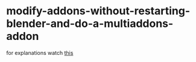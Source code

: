 # modify-addons-without-restarting-blender-and-do-a-multiaddons-addon

for explanations watch [this](https://youtu.be/nXrW8HT0Sfo)
